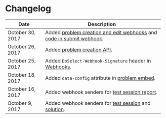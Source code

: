 # Changelog

Date             | Description
---------------  | -----------
October 30, 2017 | Added [problem creation and edit webhooks](#problem) and [code in submit webhook](#solution).
October 26, 2017 | Added [problem creation API](#create-a-problem).
October 25, 2017 | Added `DoSelect-Webhook-Signature` header in [Webhooks](#webhook-security).
October 18, 2017 | Added `data-config` attribute in [problem embed](#problem-embed).
October 16, 2017 | Added webhook senders for [test session report](#test-session).
October 9, 2017  | Added webhook senders for [test session](#test-session) and [solution](#solution).
